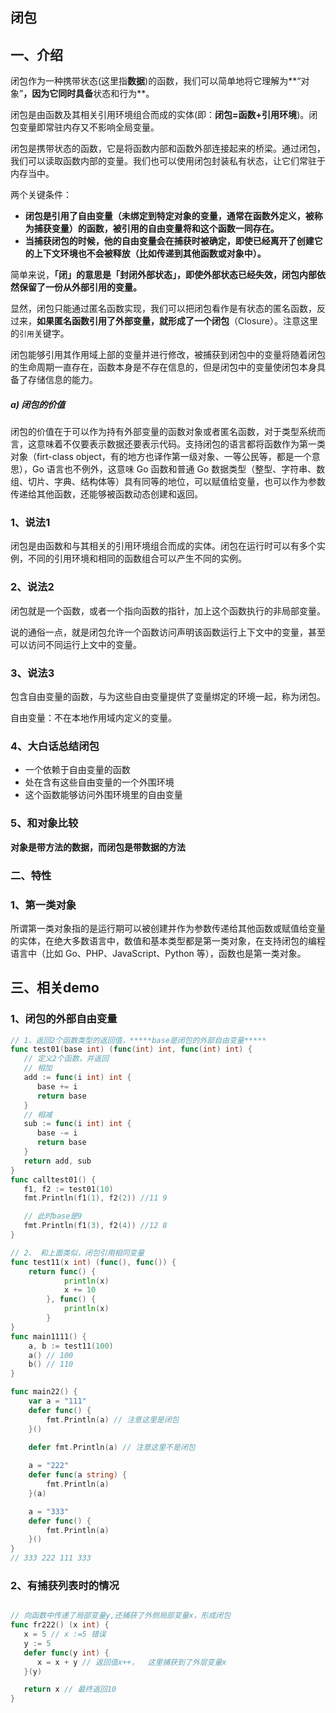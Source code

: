 ## 闭包

## 一、介绍
闭包作为一种携带状态(这里指**数据**)的函数，我们可以简单地将它理解为**“对象”**，因为它同时具备**状态和行为**。

闭包是由函数及其相关引用环境组合而成的实体(即：**闭包=函数+引用环境**)。闭包变量即常驻内存又不影响全局变量。

闭包是携带状态的函数，它是将函数内部和函数外部连接起来的桥梁。通过闭包，我们可以读取函数内部的变量。我们也可以使用闭包封装私有状态，让它们常驻于内存当中。

两个关键条件：
* **闭包是引用了自由变量（未绑定到特定对象的变量，通常在函数外定义，被称为捕获变量）的函数，被引用的自由变量将和这个函数一同存在。**
* **当捕获闭包的时候，他的自由变量会在捕获时被确定，即使已经离开了创建它的上下文环境也不会被释放（比如传递到其他函数或对象中）。**

简单来说，**「闭」的意思是「封闭外部状态」，即使外部状态已经失效，闭包内部依然保留了一份从外部引用的变量。**

显然，闭包只能通过匿名函数实现，我们可以把闭包看作是有状态的匿名函数，反过来，**如果匿名函数引用了外部变量，就形成了一个闭包**（Closure）。注意这里的`引用`关键字。

闭包能够引用其作用域上部的变量并进行修改，被捕获到闭包中的变量将随着闭包的生命周期一直存在，函数本身是不存在信息的，但是闭包中的变量使闭包本身具备了存储信息的能力。

##### a) 闭包的价值
闭包的价值在于可以作为持有外部变量的函数对象或者匿名函数，对于类型系统而言，这意味着不仅要表示数据还要表示代码。支持闭包的语言都将函数作为第一类对象（firt-class object，有的地方也译作第一级对象、一等公民等，都是一个意思），Go 语言也不例外，这意味 Go 函数和普通 Go 数据类型（整型、字符串、数组、切片、字典、结构体等）具有同等的地位，可以赋值给变量，也可以作为参数传递给其他函数，还能够被函数动态创建和返回。

### 1、说法1
闭包是由函数和与其相关的引用环境组合而成的实体。闭包在运行时可以有多个实例，不同的引用环境和相同的函数组合可以产生不同的实例。

### 2、说法2
闭包就是一个函数，或者一个指向函数的指针，加上这个函数执行的非局部变量。

说的通俗一点，就是闭包允许一个函数访问声明该函数运行上下文中的变量，甚至可以访问不同运行上文中的变量。

### 3、说法3
包含自由变量的函数，与为这些自由变量提供了变量绑定的环境一起，称为闭包。

自由变量：不在本地作用域内定义的变量。

### 4、大白话总结闭包
* 一个依赖于自由变量的函数
* 处在含有这些自由变量的一个外围环境
* 这个函数能够访问外围环境里的自由变量

### 5、和对象比较
**对象是带方法的数据，而闭包是带数据的方法**

### 二、特性
### 1、第一类对象
所谓第一类对象指的是运行期可以被创建并作为参数传递给其他函数或赋值给变量的实体，在绝大多数语言中，数值和基本类型都是第一类对象，在支持闭包的编程语言中（比如 Go、PHP、JavaScript、Python 等），函数也是第一类对象。

## 三、相关demo

### 1、闭包的外部自由变量

```go
// 1、返回2个函数类型的返回值，*****base是闭包的外部自由变量*****
func test01(base int) (func(int) int, func(int) int) {
   // 定义2个函数，并返回
   // 相加
   add := func(i int) int {
      base += i
      return base
   }
   // 相减
   sub := func(i int) int {
      base -= i
      return base
   }
   return add, sub
}
func calltest01() {
   f1, f2 := test01(10)
   fmt.Println(f1(1), f2(2)) //11 9

   // 此时base是9
   fmt.Println(f1(3), f2(4)) //12 8
}

// 2、 和上面类似，闭包引用相同变量
func test11(x int) (func(), func()) {
	return func() {
			println(x)
			x += 10
		}, func() {
			println(x)
		}
}
func main1111() {
	a, b := test11(100)
	a() // 100
	b() // 110
}

func main22() {
	var a = "111"
	defer func() {
		fmt.Println(a) // 注意这里是闭包
	}()
  
	defer fmt.Println(a) // 注意这里不是闭包

	a = "222"
	defer func(a string) {
		fmt.Println(a)
	}(a)

	a = "333"
	defer func() {
		fmt.Println(a)
	}()
}
// 333 222 111 333
```

### 2、有捕获列表时的情况

```go

// 向函数中传递了局部变量y,还捕获了外侧局部变量x，形成闭包
func fr222() (x int) {
   x = 5 // x :=5 错误
   y := 5
   defer func(y int) {
      x = x + y // 返回值x++，  这里捕获到了外层变量x
   }(y)

   return x // 最终返回10
}
```

